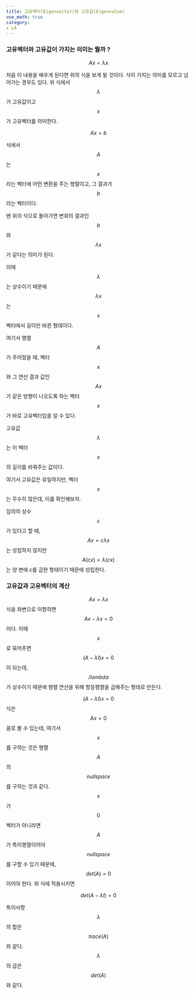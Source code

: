 ```yaml
---
title: 고유벡터(Eigenvector)와 고유값(Eigenvalue)
use_math: true
category:
- LA
---
```


### 고유벡터와 고유값이 가지는 의미는 뭘까 ?

$$Ax =\lambda x$$

처음 이 내용을 배우게 된다면 위의 식을 보게 될 것이다.  식이 가지는 의미를 모르고 넘어가는 경우도 있다.
위 식에서 $$\lambda$$가 고유값이고 $$x$$가 고유벡터를 의미한다.

$$Ax=b$$

식에서 $$A$$는 $$x$$라는 벡터에 어떤 변환을 주는 행렬이고, 그 결과가 $$b$$라는 벡터이다.

맨 위의 식으로 돌아가면 변화의 결과인 $$b$$ 와 $$\lambda x$$ 가 같다는 의미가 된다.

이때 $$\lambda$$ 는 상수이기 때문에 $$\lambda x$$ 는 $$x$$ 벡터에서 길이만 바뀐 형태이다.

여기서 행렬 $$A$$가 주어졌을 때, 벡터 $$x$$와 그 연산 결과 값인 $$Ax$$가 같은 방향이 나오도록 하는 벡터 $$x$$ 가 바로 고유벡터임을 알 수 있다.

고유값 $$\lambda$$는 이 벡터 $$x$$의 길이를 바꿔주는 값이다.

여기서 고유값은 유일하지만, 벡터 $$x$$는 무수히 많은데, 이를 확인해보자.

임의의 상수 $$c$$가 있다고 할 때, $$Ax = c\lambda x$$는 성립하지 않지만 $$A(cx) = \lambda (cx)$$는 양 변에 c를 곱한 형태이기 때문에 성립한다.

### 고유값과 고유벡터의 계산

$$Ax = \lambda x$$ 식을 좌변으로 이항하면
$$ Ax - \lambda x = 0$$이다. 이때 $$x$$로 묶어주면 $$(A-\lambda I)x=0$$이 되는데, $$/lambda$$가 상수이기 때문에 행렬 연산을 위해 항등행렬을 곱해주는 형태로 만든다.

$$(A-\lambda I)x=0$$ 식은 $$Ax=0$$ 꼴로 볼 수 있는데, 여기서 $$x$$를 구하는 것은 행렬 $$A$$의 $$null space$$를 구하는 것과 같다.
$$x$$가 $$0$$벡터가 아니라면 $$A$$가 특이행렬이어야 $$null space$$를 구할 수 있기 때문에,  $$det(A)=0$$이어야 한다.  위 식에 적용시키면

$$det(A-\lambda I)=0$$

특이사항
$$\lambda$$의 합은 $$trace(A)$$와 같다.
$$\lambda$$의 곱은 $$det(A)$$와 같다.
